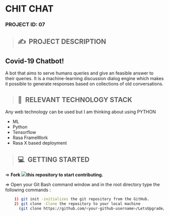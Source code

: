 # **CHIT CHAT**

### **PROJECT ID: 07**
>## ✍&nbsp; PROJECT DESCRIPTION

## Covid-19 Chatbot!
A bot that aims to serve humans queries and give an feasible answer to their queries. It is a machine-learning discussion dialog engine which makes it possible to generate responses based on collections of old conversations.


>## 📂&nbsp; RELEVANT TECHNOLOGY STACK
Any web technology can be used but I am thinking about using PYTHON
* ML
* Python
* Tensorflow
* Rasa FrameWork
* Rasa X based deployment

>## 💻&nbsp; GETTING STARTED

=> **Fork <a href=https://github.com/LetsUpgrade/CHIT-CHAT><img src="https://img.icons8.com/ios/24/000000/code-fork.png"></a>this repository to start contributing.**

=> Open your Git Bash command window and in the root directory type the following commands :
```bash
    1) git init -initializes the git repository from the GitHub. 
    2) git clone -Clone the repository to your local machine
      (git clone https://github.com/<your-github-username>/LetsUpgrade/CHIT-CHAT.git)
```    
